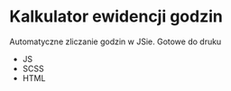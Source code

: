 # Kalkulator ewidencji godzin

Automatyczne zliczanie godzin w JSie. Gotowe do druku

- JS
- SCSS
- HTML
